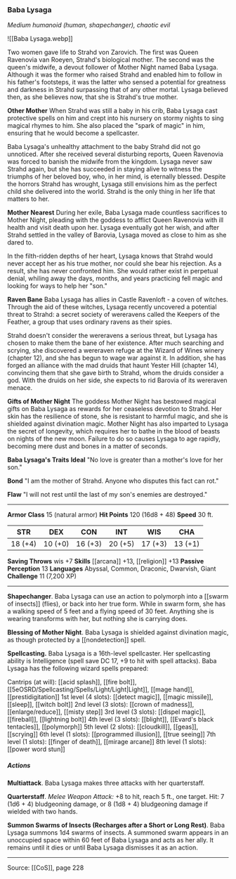 ### Baba Lysaga
_Medium humanoid (human, shapechanger), chaotic evil_

![[Baba Lysaga.webp]]

Two women gave life to Strahd von Zarovich. The first was Queen Ravenovia van Roeyen, Strahd's biological mother. The second was the queen's midwife, a devout follower of Mother Night named Baba Lysaga. Although it was the former who raised Strahd and enabled him to follow in his father's footsteps, it was the latter who sensed a potential for greatness and darkness in Strahd surpassing that of any other mortal. Lysaga believed then, as she believes now, that she is Strahd's true mother.

**Other Mother** When Strahd was still a baby in his crib, Baba Lysaga cast protective spells on him and crept into his nursery on stormy nights to sing magical rhymes to him. She also placed the "spark of magic" in him, ensuring that he would become a spellcaster.

Baba Lysaga's unhealthy attachment to the baby Strahd did not go unnoticed. After she received several disturbing reports, Queen Ravenovia was forced to banish the midwife from the kingdom. Lysaga never saw Strahd again, but she has succeeded in staying alive to witness the triumphs of her beloved boy, who, in her mind, is eternally blessed. Despite the horrors Strahd has wrought, Lysaga still envisions him as the perfect child she delivered into the world. Strahd is the only thing in her life that matters to her.


**Mother Nearest** During her exile, Baba Lysaga made countless sacrifices to Mother Night, pleading with the goddess to afflict Queen Ravenovia with ill health and visit death upon her. Lysaga eventually got her wish, and after Strahd settled in the valley of Barovia, Lysaga moved as close to him as she dared to.

In the filth-ridden depths of her heart, Lysaga knows that Strahd would never accept her as his true mother, nor could she bear his rejection. As a result, she has never confronted him. She would rather exist in perpetual denial, whiling away the days, months, and years practicing fell magic and looking for ways to help her "son."


**Raven Bane** Baba Lysaga has allies in Castle Ravenloft - a coven of witches. Through the aid of these witches, Lysaga recently uncovered a potential threat to Strahd: a secret society of wereravens called the Keepers of the Feather, a group that uses ordinary ravens as their spies.

Strahd doesn't consider the wereravens a serious threat, but Lysaga has chosen to make them the bane of her existence. After much searching and scrying, she discovered a wereraven refuge at the Wizard of Wines winery (chapter 12), and she has begun to wage war against it. In addition, she has forged an alliance with the mad druids that haunt Yester Hill (chapter 14), convincing them that she gave birth to Strahd, whom the druids consider a god. With the druids on her side, she expects to rid Barovia of its wereraven menace.


**Gifts of Mother Night** The goddess Mother Night has bestowed magical gifts on Baba Lysaga as rewards for her ceaseless devotion to Strahd. Her skin has the resilience of stone, she is resistant to harmful magic, and she is shielded against divination magic. Mother Night has also imparted to Lysaga the secret of longevity, which requires her to bathe in the blood of beasts on nights of the new moon. Failure to do so causes Lysaga to age rapidly, becoming mere dust and bones in a matter of seconds.



**Baba Lysaga's Traits** **Ideal** "No love is greater than a mother's love for her son."


**Bond** "I am the mother of Strahd. Anyone who disputes this fact can rot."


**Flaw** "I will not rest until the last of my son's enemies are destroyed."







---

**Armor Class** 15 (natural armor)
**Hit Points** 120 (16d8 + 48)
**Speed** 30 ft.

| STR     | DEX     | CON     | INT     | WIS     | CHA     |
|---------|---------|---------|---------|---------|---------|
| 18 (+4) | 10 (+0) | 16 (+3) | 20 (+5) | 17 (+3) | 13 (+1) |

**Saving Throws** wis +7
**Skills** [[arcana]] +13, [[religion]] +13
**Passive Perception** 13
**Languages** Abyssal, Common, Draconic, Dwarvish, Giant
**Challenge** 11 (7,200 XP)

---

**Shapechanger**. Baba Lysaga can use an action to polymorph into a [[swarm of insects]] (flies), or back into her true form. While in swarm form, she has a walking speed of 5 feet and a flying speed of 30 feet. Anything she is wearing transforms with her, but nothing she is carrying does.

**Blessing of Mother Night**. Baba Lysaga is shielded against divination magic, as though protected by a [[nondetection]] spell.

**Spellcasting.** Baba Lysaga is a 16th-level spellcaster. Her spellcasting ability is Intelligence (spell save DC 17, +9 to hit with spell attacks). Baba Lysaga has the following wizard spells prepared:

Cantrips (at will): [[acid splash]], [[fire bolt]], [[5eOSRD/Spellcasting/Spells/Light/Light|Light]], [[mage hand]], [[prestidigitation]]
1st level (4 slots): [[detect magic]], [[magic missile]], [[sleep]], [[witch bolt]]
2nd level (3 slots): [[crown of madness]], [[enlarge/reduce]], [[misty step]]
3rd level (3 slots): [[dispel magic]], [[fireball]], [[lightning bolt]]
4th level (3 slots): [[blight]], [[Evard's black tentacles]], [[polymorph]]
5th level (2 slots): [[cloudkill]], [[geas]], [[scrying]]
6th level (1 slots): [[programmed illusion]], [[true seeing]]
7th level (1 slots): [[finger of death]], [[mirage arcane]]
8th level (1 slots): [[power word stun]]

##### Actions
**Multiattack**. Baba Lysaga makes three attacks with her quarterstaff.

**Quarterstaff**. _Melee Weapon Attack:_ +8 to hit, reach 5 ft., one target. Hit: 7 (1d6 + 4) bludgeoning damage, or 8 (1d8 + 4) bludgeoning damage if wielded with two hands.

**Summon Swarms of Insects (Recharges after a Short or Long Rest)**. Baba Lysaga summons 1d4 swarms of insects. A summoned swarm appears in an unoccupied space within 60 feet of Baba Lysaga and acts as her ally. It remains until it dies or until Baba Lysaga dismisses it as an action.


---

Source: [[CoS]], page 228